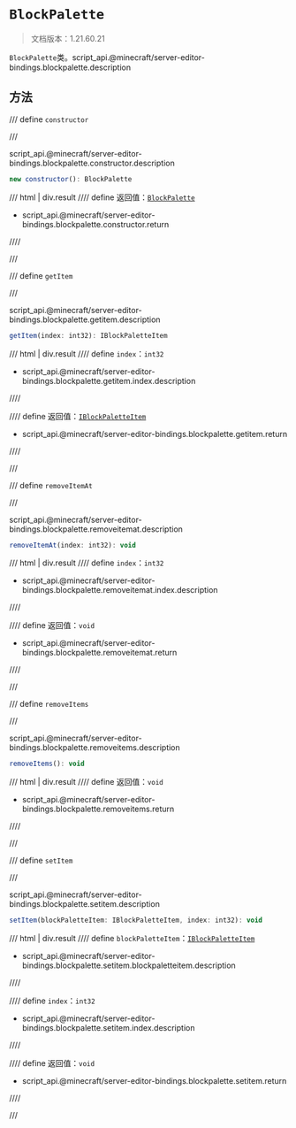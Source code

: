# `BlockPalette`

> 文档版本：1.21.60.21

`BlockPalette`类。script_api.@minecraft/server-editor-bindings.blockpalette.description

## 方法

/// define
`constructor`


///

script_api.@minecraft/server-editor-bindings.blockpalette.constructor.description

```js
new constructor(): BlockPalette
```

/// html | div.result
//// define
返回值：[`BlockPalette`](./blockpalette.md)

- script_api.@minecraft/server-editor-bindings.blockpalette.constructor.return


////

///


/// define
`getItem`


///

script_api.@minecraft/server-editor-bindings.blockpalette.getitem.description

```js
getItem(index: int32): IBlockPaletteItem
```

/// html | div.result
//// define
`index`：`int32`

- script_api.@minecraft/server-editor-bindings.blockpalette.getitem.index.description


////

//// define
返回值：[`IBlockPaletteItem`](./iblockpaletteitem.md)

- script_api.@minecraft/server-editor-bindings.blockpalette.getitem.return


////

///


/// define
`removeItemAt`


///

script_api.@minecraft/server-editor-bindings.blockpalette.removeitemat.description

```js
removeItemAt(index: int32): void
```

/// html | div.result
//// define
`index`：`int32`

- script_api.@minecraft/server-editor-bindings.blockpalette.removeitemat.index.description


////

//// define
返回值：`void`

- script_api.@minecraft/server-editor-bindings.blockpalette.removeitemat.return


////

///


/// define
`removeItems`


///

script_api.@minecraft/server-editor-bindings.blockpalette.removeitems.description

```js
removeItems(): void
```

/// html | div.result
//// define
返回值：`void`

- script_api.@minecraft/server-editor-bindings.blockpalette.removeitems.return


////

///


/// define
`setItem`


///

script_api.@minecraft/server-editor-bindings.blockpalette.setitem.description

```js
setItem(blockPaletteItem: IBlockPaletteItem, index: int32): void
```

/// html | div.result
//// define
`blockPaletteItem`：[`IBlockPaletteItem`](./iblockpaletteitem.md)

- script_api.@minecraft/server-editor-bindings.blockpalette.setitem.blockpaletteitem.description


////

//// define
`index`：`int32`

- script_api.@minecraft/server-editor-bindings.blockpalette.setitem.index.description


////

//// define
返回值：`void`

- script_api.@minecraft/server-editor-bindings.blockpalette.setitem.return


////

///

